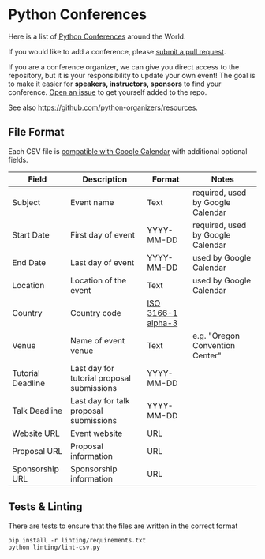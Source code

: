 # Python Conferences

Here is a list of [Python Conferences](http://www.pycon.org) around the World.

If you would like to add a conference, please [submit a pull request](https://github.com/python-organizers/conferences/pulls).

If you are a conference organizer, we can give you direct access to the repository, but it is your responsibility to update your own event! The goal is to make it easier for **speakers, instructors, sponsors** to find your conference. [Open an issue](https://github.com/python-organizers/conferences/issues/new?template=request-for-access-as-a-conference-organizer-.md) to get yourself added to the repo.

See also https://github.com/python-organizers/resources.

## File Format

Each CSV file is [compatible with Google Calendar](https://support.google.com/calendar/answer/37118?hl=en) with additional optional fields.

| Field             | Description                                | Format                                                                 | Notes
|-------------------|--------------------------------------------|------------------------------------------------------------------------|-----------------------------------
| Subject           | Event name                                 | Text                                                                   | required, used by Google Calendar
| Start Date        | First day of event                         | YYYY-MM-DD                                                             | required, used by Google Calendar
| End Date          | Last day of event                          | YYYY-MM-DD                                                             | used by Google Calendar
| Location          | Location of the event                      | Text                                                                   | used by Google Calendar
| Country           | Country code                               | [ISO 3166-1 alpha-3](https://en.wikipedia.org/wiki/ISO_3166-1_alpha-3) |
| Venue             | Name of event venue                        | Text                                                                   | e.g. "Oregon Convention Center"
| Tutorial Deadline | Last day for tutorial proposal submissions | YYYY-MM-DD                                                             |
| Talk Deadline     | Last day for talk proposal submissions     | YYYY-MM-DD                                                             |
| Website URL       | Event website                              | URL                                                                    |
| Proposal URL      | Proposal information                       | URL                                                                    |
| Sponsorship URL   | Sponsorship information                    | URL                                                                    |


## Tests & Linting

There are tests to ensure that the files are written in the correct format

    pip install -r linting/requirements.txt
    python linting/lint-csv.py
